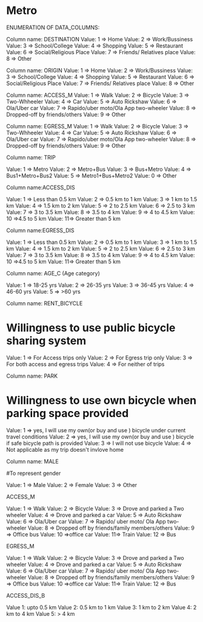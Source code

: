 # Metro


ENUMERATION OF DATA_COLUMNS:

Column name: DESTINATION
Value: 1 => Home
Value: 2 => Work/Bussiness
Value: 3 => School/College
Value: 4 => Shopping
Value: 5 => Restaurant
Value: 6 => Social/Religious Place
Value: 7 => Friends/ Relatives place
Value: 8 => Other

Column name: ORIGIN
Value: 1 => Home
Value: 2 => Work/Bussiness
Value: 3 => School/College
Value: 4 => Shopping
Value: 5 => Restaurant
Value: 6 => Social/Religious Place
Value: 7 => Friends/ Relatives place
Value: 8 => Other

Column name: ACCESS_M
Value: 1 => Walk
Value: 2 => Bicycle
Value: 3 => Two-Whheeler
Value: 4 => Car
Value: 5 => Auto Rickshaw
Value: 6 => Ola/Uber car
Value: 7 => Rapido/uber moto/Ola App two-wheeler
Value: 8 => Dropped-off by friends/others
Value: 9 => Other

Column name: EGRESS_M
Value: 1 => Walk
Value: 2 => Bicycle
Value: 3 => Two-Whheeler
Value: 4 => Car
Value: 5 => Auto Rickshaw
Value: 6 => Ola/Uber car
Value: 7 => Rapido/uber moto/Ola App two-wheeler
Value: 8 => Dropped-off by friends/others
Value: 9 => Other

Column name: TRIP

Value: 1 => Metro
Value: 2 => Metro+Bus
Value: 3 => Bus+Metro
Value: 4 => Bus1+Metro+Bus2
Value: 5 => Metro1+Bus+Metro2
Value: 0 => Other

Column name:ACCESS_DIS

Value: 1 => Less than 0.5 km
Value: 2 => 0.5 km to 1 km
Value: 3 => 1 km to 1.5 km
Value: 4 => 1.5 km to 2 km
Value: 5 => 2 to 2.5 km
Value: 6 => 2.5 to 3 km
Value: 7 => 3 to 3.5 km
Value: 8 => 3.5 to 4 km
Value: 9 => 4 to 4.5 km
Value: 10 =>4.5 to 5 km
Value: 11=> Greater than 5 km 

Column name:EGRESS_DIS

Value: 1 => Less than 0.5 km
Value: 2 => 0.5 km to 1 km
Value: 3 => 1 km to 1.5 km
Value: 4 => 1.5 km to 2 km
Value: 5 => 2 to 2.5 km
Value: 6 => 2.5 to 3 km
Value: 7 => 3 to 3.5 km
Value: 8 => 3.5 to 4 km
Value: 9 => 4 to 4.5 km
Value: 10 =>4.5 to 5 km
Value: 11=> Greater than 5 km 


Column name: AGE_C      (Age category)

Value: 1 => 18-25 yrs
Value: 2 => 26-35 yrs
Value: 3 => 36-45 yrs
Value: 4 => 46-60 yrs
Value: 5 => >60 yrs


Column name: RENT_BICYCLE

# Willingness to use public bicycle sharing system
Value: 1 => For Access trips only
Value: 2 => For Egress trip only
Value: 3 => For both access and egress trips
Value: 4 => For neither of trips


Column name: PARK

# Willingness to use own bicycle when parking space provided
Value: 1 => yes, I will use my own(or buy and use ) bicycle under current travel conditions
Value: 2 => yes, I will use my own(or buy and use ) bicycle if safe bicycle path  is provided
Value: 3 => I will not use bicycle 
Value: 4 => Not applicable as my trip doesn't invlove home

Column name: MALE

#To represent gender

Value: 1 => Male
Value: 2 => Female
Value: 3 => Other

ACCESS_M

Value: 1 => Walk
Value: 2 => Bicycle
Value: 3 => Drove and parked a Two wheeler
Value: 4 => Drove and parked a car
Value: 5 => Auto Rickshaw
Value: 6 => Ola/Uber car
Value: 7 => Rapido/ uber moto/ Ola App two-wheeler
Value: 8 => Dropped off by friends/family members/others
Value: 9 => Office bus
Value: 10 =>office car
Value: 11=> Train
Value: 12 => Bus

EGRESS_M

Value: 1 => Walk
Value: 2 => Bicycle
Value: 3 => Drove and parked a Two wheeler
Value: 4 => Drove and parked a car
Value: 5 => Auto Rickshaw
Value: 6 => Ola/Uber car
Value: 7 => Rapido/ uber moto/ Ola App two-wheeler
Value: 8 => Dropped off by friends/family members/others
Value: 9 => Office bus
Value: 10 =>office car
Value: 11=> Train
Value: 12 => Bus

ACCESS_DIS_B

Value 1: upto 0.5 km
Value 2: 0.5 km to 1 km
Value 3: 1 km to 2 km
Value 4: 2 km to 4 km
Value 5: > 4 km


